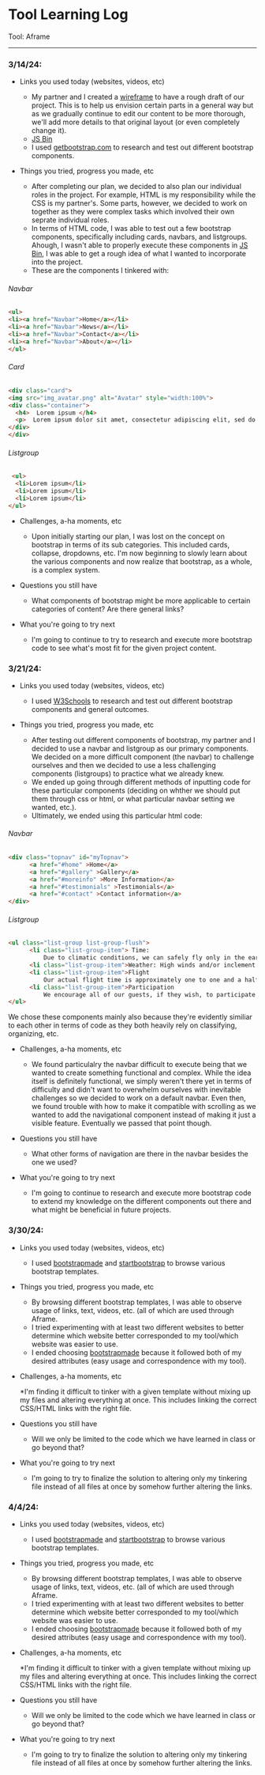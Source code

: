 # Tool Learning Log

Tool: Aframe

---

### 3/14/24:
* Links you used today (websites, videos, etc)

  * My partner and I created a [wireframe](https://wireframe.cc/zawn6r) to have a rough draft of our project. This is to help us envision certain parts in a general way but as we gradually continue to edit our content to be more thorough, we'll add more details to that original layout (or even completely change it).
  * [JS Bin](https://jsbin.com/betaqigope/edit?html,output)
  * I used [getbootstrap.com](https://getbootstrap.com/docs/5.0/customize/components/) to research and test out different bootstrap components. 
  
* Things you tried, progress you made, etc
  
  * After completing our plan, we decided to also plan our individual roles in the project. For example, HTML is my responsibility while the CSS is my partner's. Some parts, however, we decided to work on together as they were complex tasks which involved their own seprate individual roles.
  * In terms of HTML code, I was able to test out a few bootstrap components, specifically including cards, navbars, and listgroups. Ahough, I wasn't able to properly execute these components in [JS Bin](xhttps://jsbin.com/betaqigope/edit?html,output), I was able to get a rough idea of what I wanted to incorporate into the project.
  *  These are the components I tinkered with:
 
###### Navbar

  ```html
  <ul>
  <li><a href="Navbar">Home</a></li>
  <li><a href="Navbar">News</a></li>
  <li><a href="Navbar">Contact</a></li>
  <li><a href="Navbar">About</a></li>
  </ul>
  ```

###### Card

  ```html
  <div class="card">
  <img src="img_avatar.png" alt="Avatar" style="width:100%">
  <div class="container">
    <h4>  Lorem ipsum </h4>
    <p>  Lorem ipsum dolor sit amet, consectetur adipiscing elit, sed do eiusmod tempor incididunt ut labore et dolore magna aliqua. Ut enim ad minim veniam, quis nostrud exercitation ullamco laboris nisi ut aliquip ex ea commodo consequat. Duis aute irure dolor in reprehenderit in voluptate velit esse cillum dolore eu fugiat nulla pariatur. Excepteur sint occaecat cupidatat non proident, sunt in culpa qui officia deserunt mollit anim id est laborum</p>
  </div>
  </div>
  ```

###### Listgroup

  ```html
   <ul>
    <li>Lorem ipsum</li>
    <li>Lorem ipsum</li>
    <li>Lorem ipsum</li>
  </ul>
  ```
  
* Challenges, a-ha moments, etc

  * Upon initially starting our plan, I was lost on the concept on bootstrap in terms of its sub categories. This included cards, collapse, dropdowns, etc. I'm now beginning to slowly learn about the various components and now realize that bootstrap, as a whole, is a complex system.  

* Questions you still have

  * What components of bootstrap might be more applicable to certain categories of content? Are there general links? 

* What you're going to try next
 
  * I'm going to continue to try to research and execute more bootstrap code to see what's most fit for the given project content.
 





### 3/21/24:
* Links you used today (websites, videos, etc)

  * I used [W3Schools](https://www.w3schools.com/) to research and test out different bootstrap components and general outcomes. 
  
* Things you tried, progress you made, etc
  
  * After testing out different components of bootstrap, my partner and I decided to use a navbar and listgroup as our primary components. We decided on a more difficult component (the navbar) to challenge ourselves and then we decided to use a less challenging components (listgroups) to practice what we already knew.  
  * We ended up going through different methods of inputting code for these particular components (deciding on whther we should put them through css or html, or what particular navbar setting we wanted, etc.).
  * Ultimately, we ended using this particular html code:
 
###### Navbar

  ```html
  <div class="topnav" id="myTopnav">
        <a href="#home" >Home</a>
        <a href="#gallery" >Gallery</a>
        <a href="#moreinfo" >More Information</a>
        <a href="#testimonials" >Testimonials</a>
        <a href="#contact" >Contact information</a>
  </div>
  ```

###### Listgroup

  ```html
  <ul class="list-group list-group-flush">
        <li class="list-group-item"> Time:
            Due to climatic conditions, we can safely fly only in the early morning hours with our primary season and most beautiful months being May through November. Since our launch times vary through the seasons, we ask all our guests to call ahead for the exact meeting time.</li>
        <li class="list-group-item">Weather: High winds and/or inclement weather prevent us from flying. We ask all our guests to contact us in the early afternoon prior to their scheduled flight between 12:00 noon and 2:00 p.m. to verify that the forecasted weather conditions will allow their balloon flight.</li>
        <li class="list-group-item">Flight
            Our actual flight time is approximately one to one and a half hours averaging closer to one and a half hours and we suggest to allow three to three and a half hours for the entire adventure.</li>
        <li class="list-group-item">Participation
            We encourage all of our guests, if they wish, to participate in both the inflation and deflation of the balloon. We have found it adds greatly to the fun of the entire ballooning experience.</li>
  </ul>
  ```

We chose these components mainly also because they're evidently similiar to each other in terms of code as they both heavily rely on classifying, organizing, etc.  
  
* Challenges, a-ha moments, etc

  * We found particulalry the navbar difficult to execute being that we wanted to create something functional and complex. While the idea itself is definitely functional, we simply weren't there yet in terms of difficulty and didn't want to overwhelm ourselves with inevitable challenges so we decided to work on a default navbar. Even then, we found trouble with how to make it compatible with scrolling as we wanted to add the navigational component instead of making it just a visible feature. Eventually we passed that point though.  

* Questions you still have

  * What other forms of navigation are there in the navbar besides the one we used? 

* What you're going to try next
 
  * I'm going to continue to research and execute more bootstrap code to extend my knowledge on the different components out there and what might be beneficial in future projects.
 

### 3/30/24:
* Links you used today (websites, videos, etc)

  * I used [bootstrapmade](https://bootstrapmade.com/) and [startbootstrap](https://startbootstrap.com/) to browse various bootstrap templates. 
  
* Things you tried, progress you made, etc
  
  * By browsing different bootstrap templates, I was able to observe usage of links, text, videos, etc. (all of which are used through Aframe.
  * I tried experimenting with at least two different websites to better determine which website better corresponded to my tool/which website was easier to use.
  * I ended choosing [bootstrapmade](https://bootstrapmade.com/) because it followed both of my desired attributes (easy usage and correspondence with my tool).   
  
* Challenges, a-ha moments, etc

  *I'm finding it difficult to tinker with a given template without mixing up my files and altering everything at once. This includes linking the correct CSS/HTML links with the right file.  

* Questions you still have

  * Will we only be limited to the code which we have learned in class or go beyond that? 

* What you're going to try next
 
  * I'm going to try to finalize the solution to altering only my tinkering file instead of all files at once by somehow further altering the links.
 

### 4/4/24:
* Links you used today (websites, videos, etc)

  * I used [bootstrapmade](https://bootstrapmade.com/) and [startbootstrap](https://startbootstrap.com/) to browse various bootstrap templates. 
  
* Things you tried, progress you made, etc
  
  * By browsing different bootstrap templates, I was able to observe usage of links, text, videos, etc. (all of which are used through Aframe.
  * I tried experimenting with at least two different websites to better determine which website better corresponded to my tool/which website was easier to use.
  * I ended choosing [bootstrapmade](https://bootstrapmade.com/) because it followed both of my desired attributes (easy usage and correspondence with my tool).   
  
* Challenges, a-ha moments, etc

  *I'm finding it difficult to tinker with a given template without mixing up my files and altering everything at once. This includes linking the correct CSS/HTML links with the right file.  

* Questions you still have

  * Will we only be limited to the code which we have learned in class or go beyond that? 

* What you're going to try next
 
  * I'm going to try to finalize the solution to altering only my tinkering file instead of all files at once by somehow further altering the links. 


